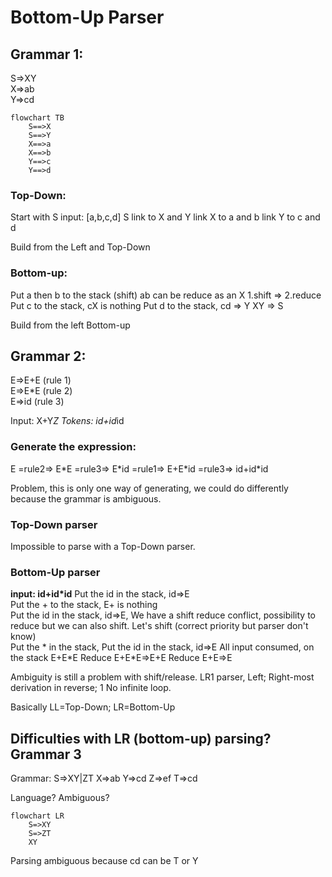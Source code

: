 # Bottom-Up Parser

## Grammar 1:

S=>XY  
X=>ab  
Y=>cd

```mermaid
flowchart TB
    S==>X
    S==>Y
    X==>a
    X==>b
    Y==>c
    Y==>d
```

### Top-Down:

Start with S
input: [a,b,c,d]
S link to X and Y
link X to a and b
link Y to c and d

Build from the Left and Top-Down

### Bottom-up:

Put a then b to the stack (shift)
ab can be reduce as an X
1.shift => 2.reduce
Put c to the stack, cX is nothing
Put d to the stack, cd => Y
XY => S

Build from the left Bottom-up

## Grammar 2:

E=>E+E (rule 1)  
E=>E\*E (rule 2)  
E=>id (rule 3)

Input: X+Y*Z
Tokens: id+id*id

### Generate the expression:

E =rule2=> E\*E =rule3=> E\*id =rule1=> E+E\*id =rule3=> id+id\*id

Problem, this is only one way of generating, we could do differently because the grammar is ambiguous.

### Top-Down parser

Impossible to parse with a Top-Down parser.

### Bottom-Up parser

**input: id+id\*id**
Put the id in the stack, id=>E  
Put the + to the stack, E+ is nothing  
Put the id in the stack, id=>E,
We have a shift reduce conflict, possibility to reduce but we can also shift.
Let's shift (correct priority but parser don't know)  
Put the * in the stack,
Put the id in the stack, id=>E
All input consumed, on the stack E+E*E
Reduce E+E\*E=>E+E
Reduce E+E=>E

Ambiguity is still a problem with shift/release.
LR1 parser, Left; Right-most derivation in reverse; 1
No infinite loop.

Basically LL=Top-Down; LR=Bottom-Up

## Difficulties with LR (bottom-up) parsing? Grammar 3

Grammar:
S=>XY|ZT
X=>ab
Y=>cd
Z=>ef
T=>cd

Language? Ambiguous?

```mermaid
flowchart LR
    S=>XY
    S=>ZT
    XY
```



Parsing ambiguous because cd can be T or Y  
